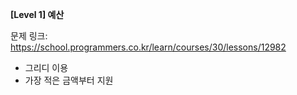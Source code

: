 **[Level 1] 예산**

문제 링크: https://school.programmers.co.kr/learn/courses/30/lessons/12982

* 그리디 이용
* 가장 적은 금액부터 지원
